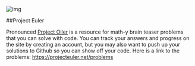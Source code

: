 ![img](http://workoutsondemand.com/wp/wp-content/uploads/stretching-dog.jpg)

##Project Euler

Pronounced [Project Oiler](https://projecteuler.net/) is a resource for math-y brain teaser problems that you can solve with code. You can track your answers and progress on the site by creating an account, but you may also want to push up your solutions to Github so you can show off your code. Here is a link to the problems: https://projecteuler.net/problems
